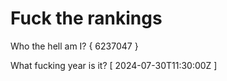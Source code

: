 # Fuck the rankings

Who the hell am I?
{ 6237047 }

What fucking year is it?
[ 2024-07-30T11:30:00Z ]
